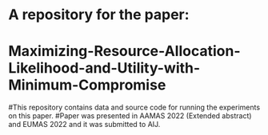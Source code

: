 # A repository for the paper:
# Maximizing-Resource-Allocation-Likelihood-and-Utility-with-Minimum-Compromise

#This repository contains data and source code for running the experiments on this paper. 
#Paper was presented in AAMAS 2022 (Extended abstract) and EUMAS 2022 and it was submitted to AIJ.




